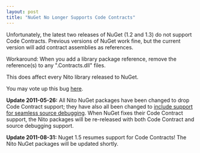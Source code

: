 ```yaml
---
layout: post
title: "NuGet No Longer Supports Code Contracts"
---
```

Unfortunately, the latest two releases of NuGet (1.2 and 1.3) do not support Code Contracts. Previous versions of NuGet work fine, but the current version will add contract assemblies as references.

Workaround: When you add a library package reference, remove the reference(s) to any ".Contracts.dll" files.

This does affect every Nito library released to NuGet.

You may vote up this bug [here](http://nuget.codeplex.com/workitem/263).

**Update 2011-05-26:** All Nito NuGet packages have been changed to drop Code Contract support; they have also all been changed to [include support for seamless source debugging](http://blog.davidebbo.com/2011/04/easy-way-to-publish-nuget-packages-with.html). When NuGet fixes their Code Contract support, the Nito packages will be re-released with both Code Contract and source debugging support.

**Update 2011-08-31:** Nuget 1.5 resumes support for Code Contracts! The Nito NuGet packages will be updated shortly.

